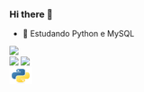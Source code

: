 ### Hi there 👋

- 🌱 Estudando Python e MySQL


<div>
  <a href="https://www.linkedin.com/in/aelson-carvalho-40690223a/" target="_blank"><img src="https://img.shields.io/badge/-LinkedIn-%230077B5?style=for-the-badge&logo=linkedin&logoColor=white" target="_blank"></a> 
</div>

<div>
  <img height="170em" src="https://github-readme-stats.vercel.app/api?username=AelsonCF&show_icons=true&theme=tokyonight"/>
  <img height="170em" src="https://github-readme-stats.vercel.app/api/top-langs/?username=AelsonCF&how_icons=true&theme=tokyonight"/>
</div>

<div>
  <img align="center" alt="Python" height="30" width="40" src="https://raw.githubusercontent.com/devicons/devicon/master/icons/python/python-original.svg">
</div>

